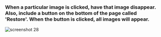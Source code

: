 ### When a particular image is clicked, have that image disappear. Also, include a button on the bottom of the page called 'Restore'. When the button is clicked, all images will appear.


![screenshot 28](https://user-images.githubusercontent.com/37717564/44824982-30299400-abbd-11e8-9ec3-4147e4293f41.png)
